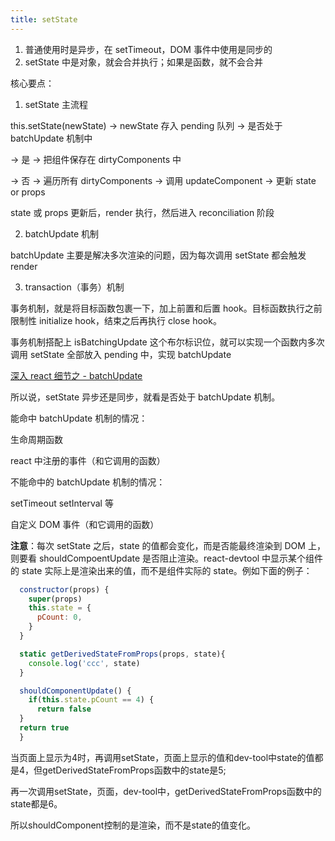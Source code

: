 ```yaml
---
title: setState
---
```


1. 普通使用时是异步，在 setTimeout，DOM 事件中使用是同步的
2. setState 中是对象，就会合并执行；如果是函数，就不会合并

核心要点：

1. setState 主流程

this.setState(newState) → newState 存入 pending 队列 → 是否处于 batchUpdate 机制中

→ 是 → 把组件保存在 dirtyComponents 中

→ 否 → 遍历所有 dirtyComponents → 调用 updateComponent → 更新 state or props

state 或 props 更新后，render 执行，然后进入 reconciliation 阶段

2. batchUpdate 机制

batchUpdate 主要是解决多次渲染的问题，因为每次调用 setState 都会触发 render

3. transaction（事务）机制

事务机制，就是将目标函数包裹一下，加上前置和后置 hook。目标函数执行之前限制性 initialize hook，结束之后再执行 close hook。

事务机制搭配上 isBatchingUpdate 这个布尔标识位，就可以实现一个函数内多次调用 setState 全部放入 pending 中，实现 batchUpdate

[深入 react 细节之 - batchUpdate](https://zhuanlan.zhihu.com/p/78516581)

所以说，setState 异步还是同步，就看是否处于 batchUpdate 机制。

能命中 batchUpdate 机制的情况：

生命周期函数

react 中注册的事件（和它调用的函数）

不能命中的 batchUpdate 机制的情况：

setTimeout setInterval 等

自定义 DOM 事件（和它调用的函数）


**注意**：每次 setState 之后，state 的值都会变化，而是否能最终渲染到 DOM 上，则要看 shouldCompoentUpdate 是否阻止渲染。react-devtool 中显示某个组件的 state 实际上是渲染出来的值，而不是组件实际的 state。例如下面的例子：

```jsx
  constructor(props) {
    super(props)
    this.state = {
      pCount: 0,
    }
  }

  static getDerivedStateFromProps(props, state){
    console.log('ccc', state)
  }

  shouldComponentUpdate() {
    if(this.state.pCount == 4) {
      return false
  }
  return true
  }
```

当页面上显示为4时，再调用setState，页面上显示的值和dev-tool中state的值都是4，但getDerivedStateFromProps函数中的state是5;

再一次调用setState，页面，dev-tool中，getDerivedStateFromProps函数中的state都是6。

所以shouldComponent控制的是渲染，而不是state的值变化。